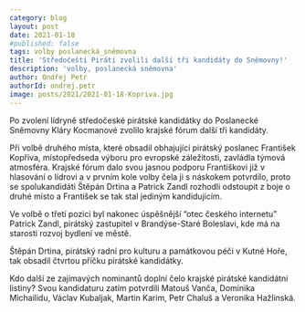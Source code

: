```yaml
---
category: blog
layout: post
date: 2021-01-18
#published: false
tags: volby poslanecká_sněmovna
title: 'Středočeští Piráti zvolili další tři kandidáty do Sněmovny!'
description: 'volby, poslanecká sněmovna'
author: Ondřej Petr
authorId: ondrej.petr
image: posts/2021/2021-01-18-Kopriva.jpg
---
```


Po zvolení lídryně středočeské pirátské kandidátky do Poslanecké Sněmovny Kláry Kocmanové zvolilo krajské fórum další tři kandidáty.

Při volbě druhého místa, které obsadil obhajující pirátský poslanec František Kopřiva, místopředseda výboru pro evropské záležitosti, zavládla týmová atmosféra. Krajské fórum dalo svou jasnou podporu Františkovi již v hlasování o lídrovi a v prvním kole volby čela ji s náskokem potvrdilo, proto se spolukandidáti Štěpán Drtina a Patrick Zandl rozhodli odstoupit z boje o druhé místo a František se tak stal jediným kandidujícím. 

Ve volbě o třetí pozici byl nakonec úspěšnější “otec českého internetu” Patrick Zandl, pirátský zastupitel v Brandýse-Staré Boleslavi, kde má na starosti rozvoj bydlení ve městě.

Štěpán Drtina, pirátský radní pro kulturu a památkovou péči v Kutné Hoře, tak obsadil čtvrtou příčku pirátské kandidátky.

Kdo další ze zajímavých nominantů doplní čelo krajské pirátské kandidátní listiny? Svou kandidaturu zatím potvrdili Matouš Vanča, Dominika Michailidu, Václav Kubaljak, Martin Karim, Petr Chaluš a Veronika Hažlinská.  
